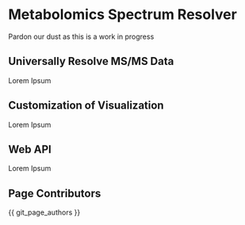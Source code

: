 # Metabolomics Spectrum Resolver

Pardon our dust as this is a work in progress

## Universally Resolve MS/MS Data

Lorem Ipsum

## Customization of Visualization

Lorem Ipsum

## Web API

Lorem Ipsum

## Page Contributors

{{ git_page_authors }}
